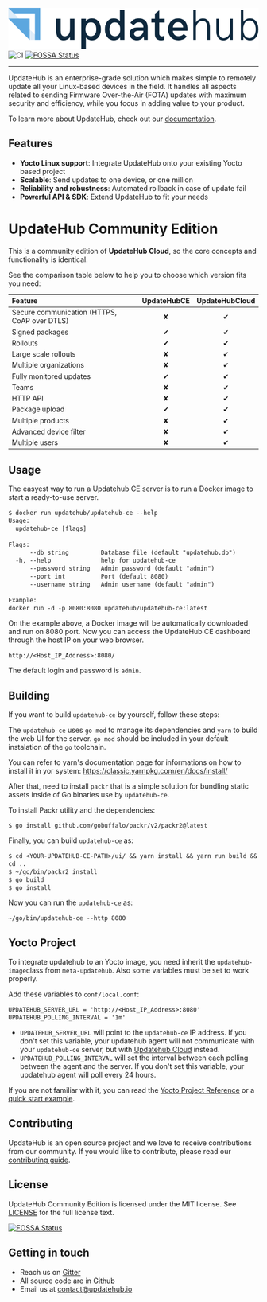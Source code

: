 ![UpdateHub logo](https://github.com/UpdateHub/updatehub/blob/v1/doc/updatehub.png?raw=true)
![CI](https://github.com/UpdateHub/updatehub-ce/workflows/CI/badge.svg)
[![FOSSA Status](https://app.fossa.io/api/projects/git%2Bgithub.com%2FUpdateHub%2Fupdatehub-ce.svg?type=shield)](https://app.fossa.io/projects/git%2Bgithub.com%2FUpdateHub%2Fupdatehub-ce?ref=badge_shield)

---

UpdateHub is an enterprise-grade solution which makes simple to remotely update all your Linux-based devices in the field. It handles all aspects related to sending Firmware Over-the-Air (FOTA) updates with maximum security and efficiency, while you focus in adding value to your product.

To learn more about UpdateHub, check out our [documentation](https://docs.updatehub.io).

## Features

* **Yocto Linux support**: Integrate UpdateHub onto your existing Yocto based project
* **Scalable**: Send updates to one device, or one million
* **Reliability and robustness**: Automated rollback in case of update fail
* **Powerful API & SDK**: Extend UpdateHub to fit your needs

# UpdateHub Community Edition

This is a community edition of **UpdateHub Cloud**, so the core concepts and functionality is identical.

See the comparison table below to help you to choose which version fits you need:

| Feature                                      | UpdateHubCE | UpdateHubCloud  |
|:---                                          |    :---:    |      :---:      |
| Secure communication (HTTPS, CoAP over DTLS) | ✘           | ✔              |
| Signed packages                              | ✔           | ✔              |
| Rollouts                                     | ✔           | ✔              |
| Large scale rollouts                         | ✘           | ✔              |
| Multiple organizations                       | ✘           | ✔              |
| Fully monitored updates                      | ✔           | ✔              |
| Teams                                        | ✘           | ✔              |
| HTTP API                                     | ✘           | ✔              |
| Package upload                               | ✔           | ✔              |
| Multiple products                            | ✘           | ✔              |
| Advanced device filter                       | ✘           | ✔              |
| Multiple users                               | ✘           | ✔              |

## Usage

The easyest way to run a Updatehub CE server is to run a Docker image to start a ready-to-use server.

```
$ docker run updatehub/updatehub-ce --help
Usage:
  updatehub-ce [flags]

Flags:
      --db string         Database file (default "updatehub.db")
  -h, --help              help for updatehub-ce
      --password string   Admin password (default "admin")
      --port int          Port (default 8080)
      --username string   Admin username (default "admin")

Example:
docker run -d -p 8080:8080 updatehub/updatehub-ce:latest

```

On the example above, a Docker image will be automatically downloaded and run on 8080 port.
Now you can access the UpdateHub CE dashboard through the host IP on your web browser.

```
http://<Host_IP_Address>:8080/
```

The default login and password is `admin`.

## Building

If you want to build `updatehub-ce` by yourself, follow these steps:

The `updatehub-ce` uses `go mod` to manage its dependencies and
`yarn` to build the web UI for the server. `go mod` should be
included in your default instalation of the `go` toolchain.

You can refer to yarn's documentation page for informations on
how to install it in yor system: https://classic.yarnpkg.com/en/docs/install/

After that, need to install `packr` that is a simple solution for
bundling static assets inside of Go binaries use by
`updatehub-ce`.

To install Packr utility and the dependencies:

```
$ go install github.com/gobuffalo/packr/v2/packr2@latest
```


Finally, you can build `updatehub-ce` as:

```
$ cd <YOUR-UPDATEHUB-CE-PATH>/ui/ && yarn install && yarn run build && cd ..
$ ~/go/bin/packr2 install
$ go build
$ go install
```

Now you can run the `updatehub-ce` as:

```
~/go/bin/updatehub-ce --http 8080
```

## Yocto Project

To integrate updatehub to an Yocto image, you need inherit the `updatehub-image`class
from `meta-updatehub`. Also some variables must be set to work properly.

Add these variables to `conf/local.conf`:

```
UPDATEHUB_SERVER_URL = 'http://<Host_IP_Address>:8080'
UPDATEHUB_POLLING_INTERVAL = '1m'
```

* `UPDATEHUB_SERVER_URL` will point to the `updatehub-ce` IP address. If you don't set this variable, your updatehub agent will not communicate with your `updatehub-ce` server, but with [Updatehub Cloud](https://updatehub.io/) instead.
* `UPDATEHUB_POLLING_INTERVAL` will set the interval between each polling between the agent and the server. If you don't set this variable, your updatehub agent will poll every 24 hours.

If you are not familiar with it, you can read the [Yocto Project Reference](https://docs.updatehub.io/yocto-project/yocto-project-reference/) or a [quick start example](https://docs.updatehub.io/quick-starting-with-raspberrypi3/).

## Contributing

UpdateHub is an open source project and we love to receive contributions from our community.
If you would like to contribute, please read our [contributing guide](https://github.com/UpdateHub/updatehub/blob/v1/CONTRIBUTING.md).

## License

UpdateHub Community Edition is licensed under the MIT license. See [LICENSE](LICENSE) for the full license text.


[![FOSSA Status](https://app.fossa.io/api/projects/git%2Bgithub.com%2FUpdateHub%2Fupdatehub-ce.svg?type=large)](https://app.fossa.io/projects/git%2Bgithub.com%2FUpdateHub%2Fupdatehub-ce?ref=badge_large)

## Getting in touch

* Reach us on [Gitter](https://gitter.im/UpdateHub/community)
* All source code are in [Github](https://github.com/UpdateHub)
* Email us at [contact@updatehub.io](mailto:contact@updatehub.io)
